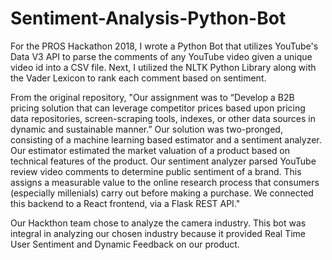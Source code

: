# Sentiment-Analysis-Python-Bot

For the PROS Hackathon 2018, I wrote a Python Bot that utilizes YouTube's Data V3 API to parse the comments of any YouTube video given a unique video id into a CSV file. Next, I utilized the NLTK Python Library along with the Vader Lexicon to rank each comment based on sentiment. 

From the original repository, "Our assignment was to “Develop a B2B pricing solution that can leverage competitor prices based upon pricing data repositories, screen-scraping tools, indexes, or other data sources in dynamic and sustainable manner.” Our solution was two-pronged, consisting of a machine learning based estimator and a sentiment analyzer. Our estimator estimated the market valuation of a product based on technical features of the product. Our sentiment analyzer parsed YouTube review video comments to determine public sentiment of a brand. This assigns a measurable value to the online research process that consumers (especially millenials) carry out before making a purchase. We connected this backend to a React frontend, via a Flask REST API."

Our Hackthon team chose to analyze the camera industry. This bot was integral in analyzing our chosen industry because it provided Real Time User Sentiment and Dynamic Feedback on our product. 
